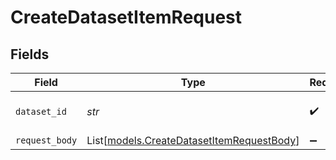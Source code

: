 # CreateDatasetItemRequest


## Fields

| Field                                                                                  | Type                                                                                   | Required                                                                               | Description                                                                            |
| -------------------------------------------------------------------------------------- | -------------------------------------------------------------------------------------- | -------------------------------------------------------------------------------------- | -------------------------------------------------------------------------------------- |
| `dataset_id`                                                                           | *str*                                                                                  | :heavy_check_mark:                                                                     | The unique identifier of the dataset                                                   |
| `request_body`                                                                         | List[[models.CreateDatasetItemRequestBody](../models/createdatasetitemrequestbody.md)] | :heavy_minus_sign:                                                                     | N/A                                                                                    |